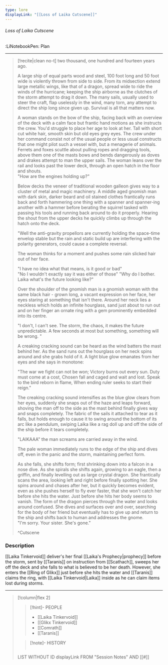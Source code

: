 ```yaml
---
type: lore
displayLink: "[[Loss of Laika Cutscene]]"
---
```


###### Loss of Laika Cutscene
<span class="sub2">:LiNotebookPen: Plan</span>
___

> [!recite|clean no-t]
>	two thousand, one hundred and fourteen years ago.
>
>	A large ship of equal parts wood and steel, 100 foot long and 50 foot wide is violently thrown from side to side. From its midsection extend large metallic wings, like that of a dragon, spread wide to ride the winds of the hurricane; keeping the ship airborne as the clutches of the storm attempt to drag it down. The many sails, usually used to steer the craft, flap uselessly in the wind, many torn, any attempt to direct the ship long since given up. Survival is all that matters now.
> 
>	A woman stands on the bow of the ship, facing back with an overview of the deck with a calm face but frantic hand motions as she instructs the crew. You'd struggle to place her age to look at her. Tall with short cut white hair, smooth skin but old eyes grey eyes. The crew under her command consist not of the usual people or less usual constructs that one might pilot such a vessel with, but a menagerie of animals. Ferrets and foxes scuttle about pulling ropes and dragging tools, above them one of the masts bows and bends dangerously as doves and drakes attempt to man the upper sails. The woman leans over the rail and looks past the lower deck, through an open hatch in the floor and shouts.  
> 	"How are the engines holding up?"
> 
> 	Below decks the veneer of traditional wooden galleon gives way to a cluster of metal and magic machinery. A middle aged gnomish man with dark skin, darker beard and oil stained clothes frantically runs back and forth hammering one thing with a spanner and spanner-ing another with a hammer before berating the squirrel tasked with passing his tools and running back around to do it properly. Hearing the shout from the upper decks he quickly climbs up through the hatch onto the deck.
> 
> 	"Well the anti-gravity propellors are currently holding the space-time envelop stable but the rain and static build up are interfering with the polarity generators, could cause a complete reversal.
> 
> 	The woman thinks for a moment and pushes some rain slicked hair out of her face.
> 
> 	"I have no idea what that means, is it good or bad"  
> 	"No I wouldn't exactly say it was either of those"
> 	"Why do I bother. Laika what's the future looking like?"
> 
> 	Over the shoulder of the gnomish man is a gnomish woman with the same black hair - grown long, a vacant expression on her face, her eyes staring at something that isn't there. Around her neck lies a neckless which holds an infinite hourglass, sand just about to run out and on her finger an ornate ring with a gem prominently embedded into its centre.
> 
> 	"I don't, I can't see. The storm, the chaos, it makes the future unpredictable. A few seconds at most but something, something will be wrong. "
> 
> 	A creaking cracking sound can be heard as the wind batters the mast behind her. As the sand runs out the hourglass on her neck spins around and she grabs hold of it. A light blue glow emanates from her eyes and she says in monotone:
> 
> 	"The war we fight can not be won;
> 	Victory burns out every sun.
> 	Duty must come at a cost,
> 	Chosen fall and caged and wait and lost.
> 	Speak to the bird reborn in flame,
> 	When ending ruler seeks to start their reign."
> 
> 	The creaking cracking sound intensifies as the blue glow clears from her eyes, suddenly she snaps out of the haze and leaps forward, shoving the man off to the side as the mast behind finally gives way and snaps completely. The fabric of the sails it attached to tear as it falls, but holds enough to cause it to swing around the bottom of its arc like a pendulum, swiping Laika like a rag doll up and off the side of the ship before it tears completely.
> 
> 	"LAIKAAA" the man screams are carried away in the wind.
> 
> 	The pale woman immediately runs to the edge of the ship and dives off, even in the panic and the storm, maintaining perfect form.
> 
> 	As she falls, she shifts form; first shrinking down into a falcon in a nose dive. As she spirals she shifts again, growing to an eagle, then a griffin, and finally levelling out as large crystal dragon. She frantically scans the area, looking left and right before finally spotting her. She spins around and chases after her, but it quickly becomes evident, even as she pushes herself to fly ever faster, that she won't catch her before she hits the water. Just before she hits her body seems to vanish. The form of the dragon pierces through the water and looks around confused. She dives and surfaces over and over, searching for the body of her friend but eventually has to give up and return to the ship and shifts back to human and addresses the gnome.  
> 	"I'm sorry. Your sister. She's gone."
> 
>^Cutscene

### Description
[[Laika Tinkervoid]] deliver's her final [[Laika's Prophecy|prophecy]] before the storm, sent by [[Taranis]] on instruction from [[Scathach]], sweeps her off the deck and she falls to what is believed to be her death. However, she enters the [[Ring of Glikx]] just before she hits the water and [[Taranis]] claims the ring, with [[Laika Tinkervoid|Laika]] inside as he can claim items lost during storms.

---

>[!column|flex 2]
>>[!hint]- PEOPLE
>> - [[Laika Tinkervoid]]
>> - [[Glikx Tinkervoid]]
>> - [[Comrath]]
>> - [[Taranis]]
>
>>[!note]- HISTORY
>>```dataview
>LIST WITHOUT ID displayLink
>FROM "Session Notes" AND [[#]]
